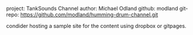 project: TankSounds Channel
author: Michael Odland
github: modland
git-repo: https://github.com/modland/humming-drum-channel.git

condider hosting a sample site for the content using dropbox or gitpages.
